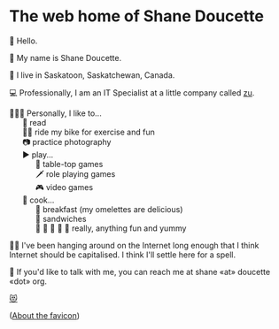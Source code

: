 # The web home of Shane Doucette

👋 Hello.  

📛 My name is Shane Doucette.  

📍 I live in Saskatoon, Saskatchewan, Canada.  

💻 Professionally, I am an IT Specialist at a little company called [zu](https://zu.com).  

🧔🏻‍♂️ Personally, I like to...  
      📖 read  
      🚴‍♀️ ride my bike for exercise and fun  
      📷 practice photography  
      ▶️ play...  
            🎲 table-top games  
            🗡 role playing games  
            🎮 video games  
      🥘 cook...  
            🍳 breakfast (my omelettes are delicious)  
            🥪 sandwiches  
            🍔 🍝 🍗 🥞 🌮 really, anything fun and yummy  

🏄‍♀️ I've been hanging around on the Internet long enough that I think Internet should be capitalised. I think I'll settle here for a spell.  

📧 If you'd like to talk with me, you can reach me at shane «at» doucette «dot» org.  

[😻](cat.jpg)  

([About the favicon](about-favicon.txt))
